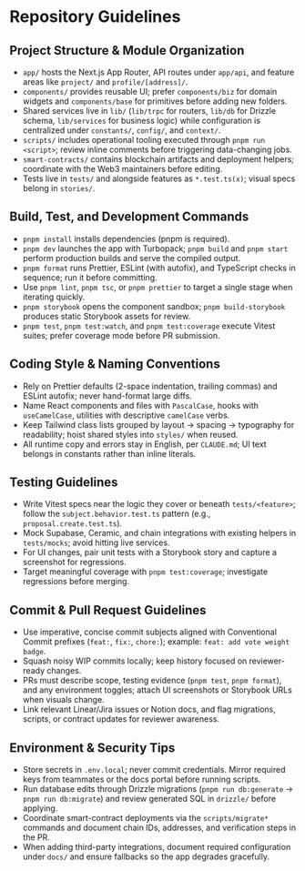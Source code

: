 # Repository Guidelines

## Project Structure & Module Organization
- `app/` hosts the Next.js App Router, API routes under `app/api`, and feature areas like `project/` and `profile/[address]/`.
- `components/` provides reusable UI; prefer `components/biz` for domain widgets and `components/base` for primitives before adding new folders.
- Shared services live in `lib/` (`lib/trpc` for routers, `lib/db` for Drizzle schema, `lib/services` for business logic) while configuration is centralized under `constants/`, `config/`, and `context/`.
- `scripts/` includes operational tooling executed through `pnpm run <script>`; review inline comments before triggering data-changing jobs.
- `smart-contracts/` contains blockchain artifacts and deployment helpers; coordinate with the Web3 maintainers before editing.
- Tests live in `tests/` and alongside features as `*.test.ts(x)`; visual specs belong in `stories/`.

## Build, Test, and Development Commands
- `pnpm install` installs dependencies (pnpm is required).
- `pnpm dev` launches the app with Turbopack; `pnpm build` and `pnpm start` perform production builds and serve the compiled output.
- `pnpm format` runs Prettier, ESLint (with autofix), and TypeScript checks in sequence; run it before committing.
- Use `pnpm lint`, `pnpm tsc`, or `pnpm prettier` to target a single stage when iterating quickly.
- `pnpm storybook` opens the component sandbox; `pnpm build-storybook` produces static Storybook assets for review.
- `pnpm test`, `pnpm test:watch`, and `pnpm test:coverage` execute Vitest suites; prefer coverage mode before PR submission.

## Coding Style & Naming Conventions
- Rely on Prettier defaults (2-space indentation, trailing commas) and ESLint autofix; never hand-format large diffs.
- Name React components and files with `PascalCase`, hooks with `useCamelCase`, utilities with descriptive `camelCase` verbs.
- Keep Tailwind class lists grouped by layout → spacing → typography for readability; hoist shared styles into `styles/` when reused.
- All runtime copy and errors stay in English, per `CLAUDE.md`; UI text belongs in constants rather than inline literals.

## Testing Guidelines
- Write Vitest specs near the logic they cover or beneath `tests/<feature>`; follow the `subject.behavior.test.ts` pattern (e.g., `proposal.create.test.ts`).
- Mock Supabase, Ceramic, and chain integrations with existing helpers in `tests/mocks`; avoid hitting live services.
- For UI changes, pair unit tests with a Storybook story and capture a screenshot for regressions.
- Target meaningful coverage with `pnpm test:coverage`; investigate regressions before merging.

## Commit & Pull Request Guidelines
- Use imperative, concise commit subjects aligned with Conventional Commit prefixes (`feat:`, `fix:`, `chore:`); example: `feat: add vote weight badge`.
- Squash noisy WIP commits locally; keep history focused on reviewer-ready changes.
- PRs must describe scope, testing evidence (`pnpm test`, `pnpm format`), and any environment toggles; attach UI screenshots or Storybook URLs when visuals change.
- Link relevant Linear/Jira issues or Notion docs, and flag migrations, scripts, or contract updates for reviewer awareness.

## Environment & Security Tips
- Store secrets in `.env.local`; never commit credentials. Mirror required keys from teammates or the docs portal before running scripts.
- Run database edits through Drizzle migrations (`pnpm run db:generate` → `pnpm run db:migrate`) and review generated SQL in `drizzle/` before applying.
- Coordinate smart-contract deployments via the `scripts/migrate*` commands and document chain IDs, addresses, and verification steps in the PR.
- When adding third-party integrations, document required configuration under `docs/` and ensure fallbacks so the app degrades gracefully.

